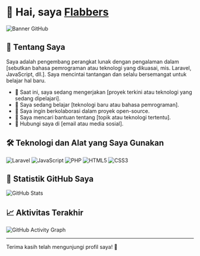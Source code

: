 # 👋 Hai, saya [Flabbers](https://github.com/Flabb-ers)

![Banner GitHub](https://media.giphy.com/media/1vlBgKjXEz1jTtsuiH/giphy.gif?cid=790b76116k8bwj19pbwlumhzszqfxgfdsgas7zlazy5d9962&ep=v1_gifs_search&rid=giphy.gif&ct=g) <!-- Ganti dengan URL gambar banner yang menarik -->

## 🌟 Tentang Saya

Saya adalah pengembang perangkat lunak dengan pengalaman dalam [sebutkan bahasa pemrograman atau teknologi yang dikuasai, mis. Laravel, JavaScript, dll.]. Saya mencintai tantangan dan selalu bersemangat untuk belajar hal baru.

- 🔭 Saat ini, saya sedang mengerjakan [proyek terkini atau teknologi yang sedang dipelajari].
- 🌱 Saya sedang belajar [teknologi baru atau bahasa pemrograman].
- 👯 Saya ingin berkolaborasi dalam proyek open-source.
- 🤔 Saya mencari bantuan tentang [topik atau teknologi tertentu].
- 💬 Hubungi saya di [email atau media sosial].

## 🛠️ Teknologi dan Alat yang Saya Gunakan

![Laravel](https://img.shields.io/badge/-Laravel-FF2D55?style=flat-square&logo=laravel&logoColor=white) 
![JavaScript](https://img.shields.io/badge/-JavaScript-F7DF1E?style=flat-square&logo=javascript&logoColor=black) 
![PHP](https://img.shields.io/badge/-PHP-777BB4?style=flat-square&logo=php&logoColor=white) 
![HTML5](https://img.shields.io/badge/-HTML5-E34F26?style=flat-square&logo=html5&logoColor=white) 
![CSS3](https://img.shields.io/badge/-CSS3-1572B6?style=flat-square&logo=css3&logoColor=white)

## 🎉 Statistik GitHub Saya

![GitHub Stats](https://github-readme-stats.vercel.app/api?username=Flabb-ers&show_icons=true&hide_title=true&count_private=true&theme=radical) <!-- Ganti dengan username GitHub kamu -->

## 📈 Aktivitas Terakhir

![GitHub Activity Graph](https://activity-graph.herokuapp.com/graph?username=Flabb-ers&theme=react-dark) <!-- Ganti dengan username GitHub kamu -->

---

Terima kasih telah mengunjungi profil saya! 🚀
